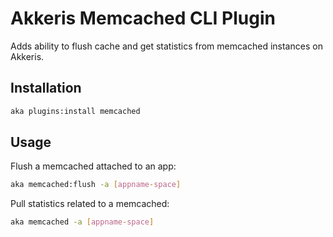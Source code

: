 # Akkeris Memcached CLI Plugin

Adds ability to flush cache and get statistics from memcached instances on Akkeris.

## Installation

```bash
aka plugins:install memcached
```

## Usage

Flush a memcached attached to an app:

```bash
aka memcached:flush -a [appname-space]
```

Pull statistics related to a memcached:

```bash
aka memcached -a [appname-space]
```
